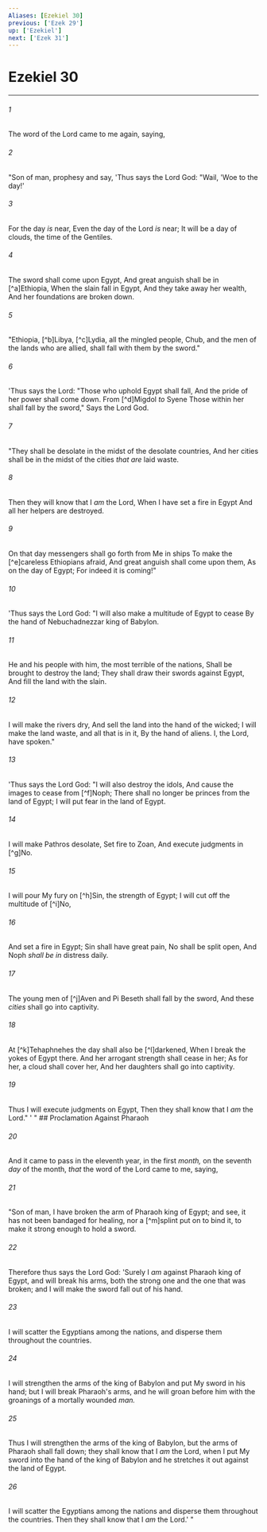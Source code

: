 ```yaml
---
Aliases: [Ezekiel 30]
previous: ['Ezek 29']
up: ['Ezekiel']
next: ['Ezek 31']
---
```

# Ezekiel 30

***


###### 1 
The word of the Lord came to me again, saying, 

###### 2 
"Son of man, prophesy and say, 'Thus says the Lord God: "Wail, 'Woe to the day!' 

###### 3 
For the day _is_ near, Even the day of the Lord _is_ near; It will be a day of clouds, the time of the Gentiles. 

###### 4 
The sword shall come upon Egypt, And great anguish shall be in [^a]Ethiopia, When the slain fall in Egypt, And they take away her wealth, And her foundations are broken down. 

###### 5 
"Ethiopia, [^b]Libya, [^c]Lydia, all the mingled people, Chub, and the men of the lands who are allied, shall fall with them by the sword." 

###### 6 
'Thus says the Lord: "Those who uphold Egypt shall fall, And the pride of her power shall come down. From [^d]Migdol _to_ Syene Those within her shall fall by the sword," Says the Lord God. 

###### 7 
"They shall be desolate in the midst of the desolate countries, And her cities shall be in the midst of the cities _that are_ laid waste. 

###### 8 
Then they will know that I _am_ the Lord, When I have set a fire in Egypt And all her helpers are destroyed. 

###### 9 
On that day messengers shall go forth from Me in ships To make the [^e]careless Ethiopians afraid, And great anguish shall come upon them, As on the day of Egypt; For indeed it is coming!" 

###### 10 
'Thus says the Lord God: "I will also make a multitude of Egypt to cease By the hand of Nebuchadnezzar king of Babylon. 

###### 11 
He and his people with him, the most terrible of the nations, Shall be brought to destroy the land; They shall draw their swords against Egypt, And fill the land with the slain. 

###### 12 
I will make the rivers dry, And sell the land into the hand of the wicked; I will make the land waste, and all that is in it, By the hand of aliens. I, the Lord, have spoken." 

###### 13 
'Thus says the Lord God: "I will also destroy the idols, And cause the images to cease from [^f]Noph; There shall no longer be princes from the land of Egypt; I will put fear in the land of Egypt. 

###### 14 
I will make Pathros desolate, Set fire to Zoan, And execute judgments in [^g]No. 

###### 15 
I will pour My fury on [^h]Sin, the strength of Egypt; I will cut off the multitude of [^i]No, 

###### 16 
And set a fire in Egypt; Sin shall have great pain, No shall be split open, And Noph _shall be in_ distress daily. 

###### 17 
The young men of [^j]Aven and Pi Beseth shall fall by the sword, And these _cities_ shall go into captivity. 

###### 18 
At [^k]Tehaphnehes the day shall also be [^l]darkened, When I break the yokes of Egypt there. And her arrogant strength shall cease in her; As for her, a cloud shall cover her, And her daughters shall go into captivity. 

###### 19 
Thus I will execute judgments on Egypt, Then they shall know that I _am_ the Lord." ' " ## Proclamation Against Pharaoh 

###### 20 
And it came to pass in the eleventh year, in the first _month,_ on the seventh _day_ of the month, _that_ the word of the Lord came to me, saying, 

###### 21 
"Son of man, I have broken the arm of Pharaoh king of Egypt; and see, it has not been bandaged for healing, nor a [^m]splint put on to bind it, to make it strong enough to hold a sword. 

###### 22 
Therefore thus says the Lord God: 'Surely I _am_ against Pharaoh king of Egypt, and will break his arms, both the strong one and the one that was broken; and I will make the sword fall out of his hand. 

###### 23 
I will scatter the Egyptians among the nations, and disperse them throughout the countries. 

###### 24 
I will strengthen the arms of the king of Babylon and put My sword in his hand; but I will break Pharaoh's arms, and he will groan before him with the groanings of a mortally wounded _man._ 

###### 25 
Thus I will strengthen the arms of the king of Babylon, but the arms of Pharaoh shall fall down; they shall know that I _am_ the Lord, when I put My sword into the hand of the king of Babylon and he stretches it out against the land of Egypt. 

###### 26 
I will scatter the Egyptians among the nations and disperse them throughout the countries. Then they shall know that I _am_ the Lord.' "
